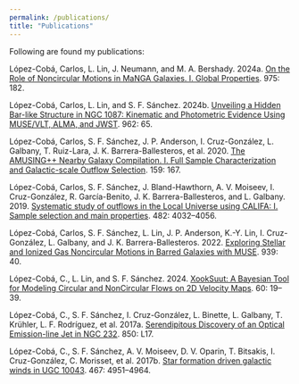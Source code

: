 ```yaml
---
permalink: /publications/
title: "Publications"
---
```


Following are found my publications:

López-Cobá, Carlos, L. Lin, J. Neumann, and M. A. Bershady. 2024a.
[<span class="nocase">On the Role of Noncircular Motions in MaNGA
Galaxies. I. Global
Properties</span>](https://doi.org/10.3847/1538-4357/ad7b12). 975: 182.

López-Cobá, Carlos, L. Lin, and S. F. Sánchez. 2024b.
[<span class="nocase">Unveiling a Hidden Bar-like Structure in NGC 1087:
Kinematic and Photometric Evidence Using MUSE/VLT, ALMA, and
JWST</span>](https://doi.org/10.3847/1538-4357/ad152a). 962: 65.

López-Cobá, Carlos, S. F. Sánchez, J. P. Anderson, I. Cruz-González, L.
Galbany, T. Ruiz-Lara, J. K. Barrera-Ballesteros, et al. 2020.
[<span class="nocase">The AMUSING++ Nearby Galaxy Compilation. I. Full
Sample Characterization and Galactic-scale Outflow
Selection</span>](https://doi.org/10.3847/1538-3881/ab7848). 159: 167.

López-Cobá, Carlos, S. F. Sánchez, J. Bland-Hawthorn, A. V. Moiseev, I.
Cruz-González, R. Garcı́a-Benito, J. K. Barrera-Ballesteros, and L.
Galbany. 2019. [<span class="nocase">Systematic study of outflows in the
Local Universe using CALIFA: I. Sample selection and main
properties</span>](https://doi.org/10.1093/mnras/sty2960). 482:
4032–4056.

López-Cobá, Carlos, S. F. Sánchez, L. Lin, J. P. Anderson, K.-Y. Lin, I.
Cruz-González, L. Galbany, and J. K. Barrera-Ballesteros. 2022.
[<span class="nocase">Exploring Stellar and Ionized Gas Noncircular
Motions in Barred Galaxies with
MUSE</span>](https://doi.org/10.3847/1538-4357/ac937b). 939: 40.

López-Cobá, C., L. Lin, and S. F. Sánchez. 2024.
[<span class="nocase">XookSuut: A Bayesian Tool for Modeling Circular
and NonCircular Flows on 2D Velocity
Maps</span>](https://doi.org/10.22201/ia.01851101p.2024.60.01.03). 60:
19–39.

López-Cobá, C., S. F. Sánchez, I. Cruz-González, L. Binette, L. Galbany,
T. Krühler, L. F. Rodrı́guez, et al. 2017a.
[<span class="nocase">Serendipitous Discovery of an Optical
Emission-line Jet in NGC
232</span>](https://doi.org/10.3847/2041-8213/aa98db). 850: L17.

López-Cobá, C., S. F. Sánchez, A. V. Moiseev, D. V. Oparin, T. Bitsakis,
I. Cruz-González, C. Morisset, et al. 2017b. [<span class="nocase">Star
formation driven galactic winds in UGC
10043</span>](https://doi.org/10.1093/mnras/stw3355). 467: 4951–4964.
